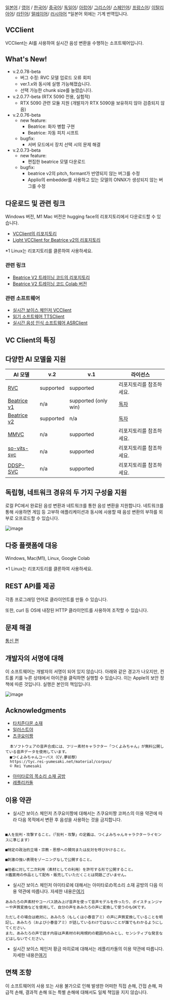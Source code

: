 [일본어](/README.md) /
[영어](/docs_i18n/README_en.md) /
[한국어](/docs_i18n/README_ko.md)/
[중국어](/docs_i18n/README_zh.md)/
[독일어](/docs_i18n/README_de.md)/
[아랍어](/docs_i18n/README_ar.md)/
[그리스어](/docs_i18n/README_el.md)/
[스페인어](/docs_i18n/README_es.md)/
[프랑스어](/docs_i18n/README_fr.md)/
[이탈리아어](/docs_i18n/README_it.md)/
[라틴어](/docs_i18n/README_la.md)/
[말레이어](/docs_i18n/README_ms.md)/
[러시아어](/docs_i18n/README_ru.md)
*일본어 외에는 기계 번역입니다.

## VCClient

VCClient는 AI를 사용하여 실시간 음성 변환을 수행하는 소프트웨어입니다.

## What's New!

* v.2.0.78-beta
  * 버그 수정: RVC 모델 업로드 오류 회피
  * ver.1.x와 동시에 실행 가능해졌습니다.
  * 선택 가능한 chunk size를 늘렸습니다.
* v.2.0.77-beta (RTX 5090 전용, 실험적)
  * RTX 5090 관련 모듈 지원 (개발자가 RTX 5090을 보유하지 않아 검증되지 않음)
* v.2.0.76-beta
  * new feature:
    * Beatrice: 화자 병합 구현
    * Beatrice: 자동 피치 시프트
  * bugfix:
    * 서버 모드에서 장치 선택 시의 문제 해결
* v.2.0.73-beta
  * new feature:
    * 편집한 beatrice 모델 다운로드
  * bugfix:
    * beatrice v2의 pitch, formant가 반영되지 않는 버그를 수정
    * Applio의 embedder를 사용하고 있는 모델의 ONNX가 생성되지 않는 버그를 수정

## 다운로드 및 관련 링크

Windows 버전, M1 Mac 버전은 hugging face의 리포지토리에서 다운로드할 수 있습니다.

* [VCClient의 리포지토리](https://huggingface.co/wok000/vcclient000/tree/main)
* [Light VCClient for Beatrice v2의 리포지토리](https://huggingface.co/wok000/light_vcclient_beatrice/tree/main)

*1 Linux는 리포지토리를 클론하여 사용하세요.

### 관련 링크

* [Beatrice V2 트레이닝 코드의 리포지토리](https://huggingface.co/fierce-cats/beatrice-trainer)
* [Beatrice V2 트레이닝 코드 Colab 버전](https://github.com/w-okada/beatrice-trainer-colab)

### 관련 소프트웨어

* [실시간 보이스 체인저 VCClient](https://github.com/w-okada/voice-changer)
* [읽기 소프트웨어 TTSClient](https://github.com/w-okada/ttsclient)
* [실시간 음성 인식 소프트웨어 ASRClient](https://github.com/w-okada/asrclient)

## VC Client의 특징

## 다양한 AI 모델을 지원

| AI 모델                                                                                                     | v.2       | v.1                  | 라이선스                                                                                 |
| ------------------------------------------------------------------------------------------------------------ | --------- | -------------------- | ------------------------------------------------------------------------------------------ |
| [RVC ](https://github.com/RVC-Project/Retrieval-based-Voice-Conversion-WebUI/blob/main/docs/jp/README.ja.md) | supported | supported            | 리포지토리를 참조하세요.                                                             |
| [Beatrice v1](https://prj-beatrice.com/)                                                                     | n/a       | supported (only win) | [독자](https://github.com/w-okada/voice-changer/tree/master/server/voice_changer/Beatrice) |
| [Beatrice v2](https://prj-beatrice.com/)                                                                     | supported | n/a                  | [독자](https://huggingface.co/wok000/vcclient_model/blob/main/beatrice_v2_beta/readme.md)  |
| [MMVC](https://github.com/isletennos/MMVC_Trainer)                                                           | n/a       | supported            | 리포지토리를 참조하세요.                                                             |
| [so-vits-svc](https://github.com/svc-develop-team/so-vits-svc)                                               | n/a       | supported            | 리포지토리를 참조하세요.                                                             |
| [DDSP-SVC](https://github.com/yxlllc/DDSP-SVC)                                                               | n/a       | supported            | 리포지토리를 참조하세요.                                                             |

## 독립형, 네트워크 경유의 두 가지 구성을 지원

로컬 PC에서 완료된 음성 변환과 네트워크를 통한 음성 변환을 지원합니다.
네트워크를 통해 사용하면 게임 등 고부하 애플리케이션과 동시에 사용할 때 음성 변환의 부하를 외부로 오프로드할 수 있습니다.

![image](https://user-images.githubusercontent.com/48346627/206640768-53f6052d-0a96-403b-a06c-6714a0b7471d.png)

## 다중 플랫폼에 대응

Windows, Mac(M1), Linux, Google Colab

*1 Linux는 리포지토리를 클론하여 사용하세요.

## REST API를 제공

각종 프로그래밍 언어로 클라이언트를 만들 수 있습니다.

또한, curl 등 OS에 내장된 HTTP 클라이언트를 사용하여 조작할 수 있습니다.

## 문제 해결

[통신 편](tutorials/trouble_shoot_communication_ja.md)

## 개발자의 서명에 대해

이 소프트웨어는 개발자의 서명이 되어 있지 않습니다. 아래와 같은 경고가 나오지만, 컨트롤 키를 누른 상태에서 아이콘을 클릭하면 실행할 수 있습니다. 이는 Apple의 보안 정책에 따른 것입니다. 실행은 본인의 책임입니다.

![image](https://user-images.githubusercontent.com/48346627/212567711-c4a8d599-e24c-4fa3-8145-a5df7211f023.png)

## Acknowledgments

* [타치준다몬 소재](https://seiga.nicovideo.jp/seiga/im10792934)
* [일러스트야](https://www.irasutoya.com/)
* [츠쿠요미짱](https://tyc.rei-yumesaki.net/)

```
  本ソフトウェアの音声合成には、フリー素材キャラクター「つくよみちゃん」が無料公開している音声データを使用しています。
  ■つくよみちゃんコーパス（CV.夢前黎）
  https://tyc.rei-yumesaki.net/material/corpus/
  © Rei Yumesaki
```

* [아미타로의 목소리 소재 공방](https://amitaro.net/)
* [레플리카돌](https://kikyohiroto1227.wixsite.com/kikoto-utau)

## 이용 약관

* 실시간 보이스 체인저 츠쿠요미짱에 대해서는 츠쿠요미짱 코퍼스의 이용 약관에 따라 다음 목적에서 변환 후 음성을 사용하는 것을 금지합니다.

```

■人を批判・攻撃すること。（「批判・攻撃」の定義は、つくよみちゃんキャラクターライセンスに準じます）

■特定の政治的立場・宗教・思想への賛同または反対を呼びかけること。

■刺激の強い表現をゾーニングなしで公開すること。

■他者に対して二次利用（素材としての利用）を許可する形で公開すること。
※鑑賞用の作品として配布・販売していただくことは問題ございません。
```

* 실시간 보이스 체인저 아미타로에 대해서는 아미타로の목소리 소재 공방의 다음 이용 약관에 따릅니다. 자세한 내용은[여기](https://amitaro.net/voice/faq/#index_id6)

```
あみたろの声素材やコーパス読み上げ音声を使って音声モデルを作ったり、ボイスチェンジャーや声質変換などを使用して、自分の声をあみたろの声に変換して使うのもOKです。

ただしその場合は絶対に、あみたろ（もしくは小春音アミ）の声に声質変換していることを明記し、あみたろ（および小春音アミ）が話しているわけではないことが誰でもわかるようにしてください。
また、あみたろの声で話す内容は声素材の利用規約の範囲内のみとし、センシティブな発言などはしないでください。
```

* 실시간 보이스 체인저 황금 마히로에 대해서는 레플리카돌의 이용 약관에 따릅니다. 자세한 내용은[여기](https://kikyohiroto1227.wixsite.com/kikoto-utau/ter%EF%BD%8Ds-of-service)

## 면책 조항

이 소프트웨어의 사용 또는 사용 불가으로 인해 발생한 어떠한 직접 손해, 간접 손해, 파급적 손해, 결과적 손해 또는 특별 손해에 대해서도 일체 책임을 지지 않습니다.
